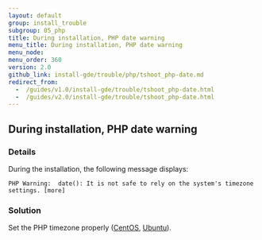 ```yaml
---
layout: default
group: install_trouble
subgroup: 05_php
title: During installation, PHP date warning
menu_title: During installation, PHP date warning
menu_node: 
menu_order: 360
version: 2.0
github_link: install-gde/trouble/php/tshoot_php-date.md
redirect_from:
  -  /guides/v1.0/install-gde/trouble/tshoot_php-date.html
  -  /guides/v2.0/install-gde/trouble/tshoot_php-date.html
---
```


<h2 id="install-trouble-php-date">During installation, PHP date warning</h2>

### Details

During the installation, the following message displays: 

	PHP Warning:  date(): It is not safe to rely on the system's timezone settings. [more]

### Solution

Set the PHP timezone properly (<a href="{{page.baseurl}}install-gde/prereq/php-centos.html#instgde-prereq-timezone">CentOS</a>, <a href="{{page.baseurl}}install-gde/prereq/php-ubuntu.html#instgde-prereq-timezone">Ubuntu</a>).

